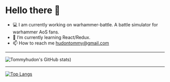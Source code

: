 # Hello there 👋

- 💻 I am currently working on warhammer-battle. A battle simulator for warhammer AoS fans.
- 🌱 I’m currently learning React/Redux. 
- 📫 How to reach me hudontommy@gmail.com

***

![Tommyhudon's GitHub stats](https://github-readme-stats.vercel.app/api?username=Tommyhudon&count_private=true&show_icons=true&theme=radical))

***

[![Top Langs](https://github-readme-stats.vercel.app/api/top-langs/?username=Tommyhudon&layout=compact)](https://github.com/Tommyhudon/github-readme-stats)

<!---
Tommyhudon/Tommyhudon is a ✨ special ✨ repository because its `README.md` (this file) appears on your GitHub profile.
You can click the Preview link to take a look at your changes.
--->
